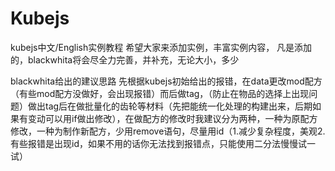 # Kubejs
kubejs中文/English实例教程
希望大家来添加实例，丰富实例内容，
凡是添加的，blackwhita将会尽全力完善，并补充，无论大小，多少


blackwhita给出的建议思路
先根据kubejs初始给出的报错，在data更改mod配方（有些mod配方没做好，会出现报错）而后做tag，（防止在物品的选择上出现问题）做出tag后在做批量化的齿轮等材料（先把能统一化处理的构建出来，后期如果有变动可以用if做出修改），在做配方的修改时我建议分为两种，一种为原配方修改，一种为制作新配方，少用remove语句，尽量用id（1.减少复杂程度，美观2.有些报错是出现id，如果不用的话你无法找到报错点，只能使用二分法慢慢试一试）
